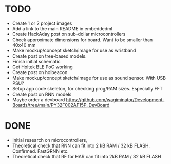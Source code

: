
# TODO

- Create 1 or 2 project images
- Add a link to the main README in embeddedml
- Create HackAday post on sub-dollar microcontrollers
- Check approximate dimensions for board.
Want to be smaller than 40x40 mm
- Make mockup/concept sketch/image for use as wristband
- Create post on tree-based models.
- Finish initial schematic
- Get Holtek BLE PoC working
- Create post on holbeacon
- Make mockup/concept sketch/image for use as sound sensor. With USB PSU?
- Setup app code skeleton, for checking prog/RAM sizes. Especially FFT
- Create post on RNN models
- Maybe order a devboard
https://github.com/wagiminator/Development-Boards/tree/main/PY32F002AF15P_DevBoard

# DONE

- Initial research on microcontrollers,
- Theoretical check that RNN can fit into 2 kB RAM / 32 kB FLASH.
Confirmed. FastGRNN etc.
- Theoretical check that RF for HAR can fit into 2kB RAM / 32 kB FLASH

